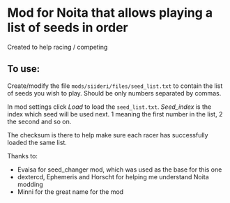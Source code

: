 # Mod for Noita that allows playing a list of seeds in order

Created to help racing / competing

## To use:

Create/modify the file `mods/siideri/files/seed_list.txt` to contain the list of
seeds you wish to play. Should be only numbers separated by commas.

In mod settings click _Load_ to load the `seed_list.txt`.
_Seed\_index_ is the index which seed will be used next. 1 meaning the first
number in the list, 2 the second and so on.

The checksum is there to help make sure each racer has successfully loaded
the same list.

Thanks to:
 - Evaisa for seed\_changer mod, which was used as the base for this one
 - dextercd, Ephemeris and Horscht for helping me understand Noita modding
 - Minni for the great name for the mod
